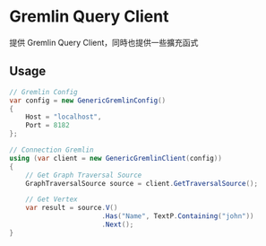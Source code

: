 # Gremlin Query Client

提供 Gremlin Query Client，同時也提供一些擴充函式

## Usage

```c#
// Gremlin Config
var config = new GenericGremlinConfig() 
{
    Host = "localhost",
    Port = 8182
};

// Connection Gremlin
using (var client = new GenericGremlinClient(config)) 
{
    // Get Graph Traversal Source
    GraphTraversalSource source = client.GetTraversalSource();

    // Get Vertex
    var result = source.V()
                       .Has("Name", TextP.Containing("john"))
                       .Next();
}
```



